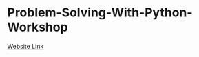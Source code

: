 # Problem-Solving-With-Python-Workshop

[Website Link](https://sites.google.com/view/gitam-vizag-121810305023/home)
